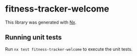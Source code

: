 # fitness-tracker-welcome

This library was generated with [Nx](https://nx.dev).

## Running unit tests

Run `nx test fitness-tracker-welcome` to execute the unit tests.
